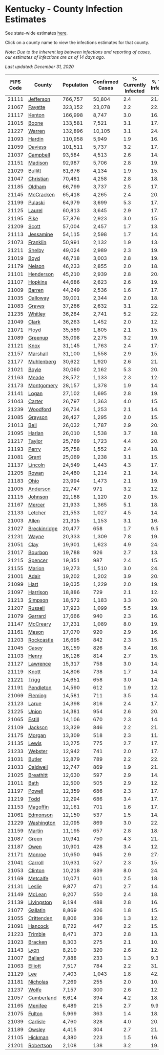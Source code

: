 # Kentucky - County Infection Estimates

See state-wide estimates [here](/infections/us-ky).

Click on a county name to view the infections estimates for that county.

*Note: Due to the inherent lag between infections and reporting of cases, our estimates of infections are as of 14 days ago.*

*Last updated: December 31, 2020*

|   FIPS Code |                       County |   Population |   Confirmed Cases |   % Currently Infected |   % Total Infected |
|-------------|------------------------------|--------------|-------------------|------------------------|--------------------|
|       21111 |       [Jefferson](jefferson) |      766,757 |            50,804 |                    2.4 |               21.0 |
|       21067 |           [Fayette](fayette) |      323,152 |            23,078 |                    2.2 |               22.1 |
|       21117 |             [Kenton](kenton) |      166,998 |             8,747 |                    3.0 |               16.5 |
|       21015 |               [Boone](boone) |      133,581 |             7,521 |                    3.1 |               17.6 |
|       21227 |             [Warren](warren) |      132,896 |            10,105 |                    3.1 |               24.4 |
|       21093 |             [Hardin](hardin) |      110,958 |             5,949 |                    1.9 |               16.2 |
|       21059 |           [Daviess](daviess) |      101,511 |             5,737 |                    3.2 |               17.8 |
|       21037 |         [Campbell](campbell) |       93,584 |             4,513 |                    2.6 |               14.9 |
|       21151 |           [Madison](madison) |       92,987 |             5,706 |                    2.8 |               19.1 |
|       21029 |           [Bullitt](bullitt) |       81,676 |             4,134 |                    1.9 |               15.5 |
|       21047 |       [Christian](christian) |       70,461 |             4,258 |                    2.8 |               18.5 |
|       21185 |             [Oldham](oldham) |       66,799 |             3,737 |                    2.5 |               17.2 |
|       21145 |       [McCracken](mccracken) |       65,418 |             4,265 |                    2.4 |               20.1 |
|       21199 |           [Pulaski](pulaski) |       64,979 |             3,699 |                    5.3 |               17.5 |
|       21125 |             [Laurel](laurel) |       60,813 |             3,645 |                    2.9 |               17.9 |
|       21195 |                 [Pike](pike) |       57,876 |             2,923 |                    3.0 |               15.0 |
|       21209 |               [Scott](scott) |       57,004 |             2,457 |                    1.7 |               13.5 |
|       21113 |       [Jessamine](jessamine) |       54,115 |             2,598 |                    1.7 |               14.9 |
|       21073 |         [Franklin](franklin) |       50,991 |             2,132 |                    1.9 |               13.0 |
|       21211 |             [Shelby](shelby) |       49,024 |             2,989 |                    2.3 |               19.3 |
|       21019 |                 [Boyd](boyd) |       46,718 |             3,003 |                    2.8 |               19.4 |
|       21179 |             [Nelson](nelson) |       46,233 |             2,855 |                    2.0 |               18.7 |
|       21101 |       [Henderson](henderson) |       45,210 |             2,939 |                    2.8 |               20.0 |
|       21107 |           [Hopkins](hopkins) |       44,686 |             2,623 |                    2.6 |               19.2 |
|       21009 |             [Barren](barren) |       44,249 |             2,536 |                    1.6 |               17.7 |
|       21035 |         [Calloway](calloway) |       39,001 |             2,344 |                    2.0 |               18.6 |
|       21083 |             [Graves](graves) |       37,266 |             2,632 |                    3.1 |               22.6 |
|       21235 |           [Whitley](whitley) |       36,264 |             2,741 |                    5.2 |               22.6 |
|       21049 |               [Clark](clark) |       36,263 |             1,452 |                    2.0 |               12.5 |
|       21071 |               [Floyd](floyd) |       35,589 |             1,805 |                    2.1 |               15.2 |
|       21089 |           [Greenup](greenup) |       35,098 |             2,275 |                    3.2 |               19.3 |
|       21121 |                 [Knox](knox) |       31,145 |             1,763 |                    2.4 |               17.0 |
|       21157 |         [Marshall](marshall) |       31,100 |             1,558 |                    2.9 |               15.1 |
|       21177 |     [Muhlenberg](muhlenberg) |       30,622 |             1,920 |                    2.6 |               21.9 |
|       21021 |               [Boyle](boyle) |       30,060 |             2,162 |                    5.3 |               20.8 |
|       21163 |               [Meade](meade) |       28,572 |             1,133 |                    2.3 |               12.0 |
|       21173 |     [Montgomery](montgomery) |       28,157 |             1,378 |                    1.9 |               14.9 |
|       21141 |               [Logan](logan) |       27,102 |             1,695 |                    2.8 |               19.5 |
|       21043 |             [Carter](carter) |       26,797 |             1,363 |                    4.0 |               15.5 |
|       21239 |         [Woodford](woodford) |       26,734 |             1,253 |                    2.1 |               14.5 |
|       21085 |           [Grayson](grayson) |       26,427 |             1,295 |                    2.0 |               15.6 |
|       21013 |                 [Bell](bell) |       26,032 |             1,787 |                    2.9 |               20.9 |
|       21095 |             [Harlan](harlan) |       26,010 |             1,538 |                    3.7 |               18.1 |
|       21217 |             [Taylor](taylor) |       25,769 |             1,723 |                    4.4 |               20.5 |
|       21193 |               [Perry](perry) |       25,758 |             1,552 |                    2.4 |               18.5 |
|       21081 |               [Grant](grant) |       25,069 |             1,238 |                    3.1 |               15.3 |
|       21137 |           [Lincoln](lincoln) |       24,549 |             1,443 |                    4.3 |               17.9 |
|       21205 |               [Rowan](rowan) |       24,460 |             1,214 |                    2.1 |               14.8 |
|       21183 |                 [Ohio](ohio) |       23,994 |             1,473 |                    2.1 |               19.7 |
|       21005 |         [Anderson](anderson) |       22,747 |               971 |                    3.2 |               12.9 |
|       21115 |           [Johnson](johnson) |       22,188 |             1,120 |                    2.0 |               15.4 |
|       21167 |             [Mercer](mercer) |       21,933 |             1,365 |                    5.1 |               18.8 |
|       21133 |           [Letcher](letcher) |       21,553 |             1,027 |                    4.5 |               14.3 |
|       21003 |               [Allen](allen) |       21,315 |             1,153 |                    3.1 |               16.4 |
|       21027 | [Breckinridge](breckinridge) |       20,477 |               658 |                    1.7 |                9.5 |
|       21231 |               [Wayne](wayne) |       20,333 |             1,309 |                    7.8 |               19.4 |
|       21051 |                 [Clay](clay) |       19,901 |             1,623 |                    4.9 |               24.0 |
|       21017 |           [Bourbon](bourbon) |       19,788 |               926 |                    2.7 |               13.7 |
|       21215 |           [Spencer](spencer) |       19,351 |               987 |                    2.4 |               15.9 |
|       21155 |             [Marion](marion) |       19,273 |             1,510 |                    3.0 |               24.4 |
|       21001 |               [Adair](adair) |       19,202 |             1,202 |                    3.9 |               20.9 |
|       21099 |                 [Hart](hart) |       19,035 |             1,229 |                    2.0 |               19.9 |
|       21097 |         [Harrison](harrison) |       18,886 |               729 |                    2.1 |               12.6 |
|       21213 |           [Simpson](simpson) |       18,572 |             1,183 |                    3.3 |               20.0 |
|       21207 |           [Russell](russell) |       17,923 |             1,099 |                    5.5 |               19.4 |
|       21079 |           [Garrard](garrard) |       17,666 |               940 |                    2.3 |               16.3 |
|       21147 |         [McCreary](mccreary) |       17,231 |             1,089 |                    8.0 |               19.5 |
|       21161 |               [Mason](mason) |       17,070 |               920 |                    2.9 |               16.1 |
|       21203 |     [Rockcastle](rockcastle) |       16,695 |               842 |                    2.3 |               15.4 |
|       21045 |               [Casey](casey) |       16,159 |               826 |                    3.4 |               16.3 |
|       21103 |               [Henry](henry) |       16,126 |               814 |                    2.7 |               15.5 |
|       21127 |         [Lawrence](lawrence) |       15,317 |               758 |                    3.0 |               14.0 |
|       21119 |               [Knott](knott) |       14,806 |               738 |                    1.7 |               14.9 |
|       21221 |               [Trigg](trigg) |       14,651 |               658 |                    3.0 |               14.0 |
|       21191 |       [Pendleton](pendleton) |       14,590 |               612 |                    1.9 |               12.8 |
|       21069 |           [Fleming](fleming) |       14,581 |               711 |                    3.5 |               14.4 |
|       21123 |               [Larue](larue) |       14,398 |               816 |                    2.4 |               17.3 |
|       21225 |               [Union](union) |       14,381 |               954 |                    2.6 |               20.2 |
|       21065 |             [Estill](estill) |       14,106 |               670 |                    2.3 |               14.1 |
|       21109 |           [Jackson](jackson) |       13,329 |               846 |                    2.2 |               21.2 |
|       21175 |             [Morgan](morgan) |       13,309 |               518 |                    2.3 |               11.9 |
|       21135 |               [Lewis](lewis) |       13,275 |               775 |                    2.7 |               17.8 |
|       21233 |           [Webster](webster) |       12,942 |               741 |                    2.0 |               17.6 |
|       21031 |             [Butler](butler) |       12,879 |               789 |                    2.2 |               22.7 |
|       21033 |         [Caldwell](caldwell) |       12,747 |               869 |                    1.9 |               21.2 |
|       21025 |       [Breathitt](breathitt) |       12,630 |               597 |                    2.9 |               14.1 |
|       21011 |                 [Bath](bath) |       12,500 |               505 |                    2.9 |               12.5 |
|       21197 |             [Powell](powell) |       12,359 |               686 |                    2.3 |               17.0 |
|       21219 |                 [Todd](todd) |       12,294 |               686 |                    3.4 |               17.2 |
|       21153 |         [Magoffin](magoffin) |       12,161 |               701 |                    1.6 |               17.7 |
|       21061 |         [Edmonson](edmonson) |       12,150 |               537 |                    1.5 |               14.2 |
|       21229 |     [Washington](washington) |       12,095 |               869 |                    3.0 |               22.1 |
|       21159 |             [Martin](martin) |       11,195 |               657 |                    2.8 |               18.0 |
|       21087 |               [Green](green) |       10,941 |               750 |                    4.3 |               21.4 |
|       21187 |                 [Owen](owen) |       10,901 |               428 |                    3.4 |               12.2 |
|       21171 |             [Monroe](monroe) |       10,650 |               945 |                    2.9 |               27.0 |
|       21041 |           [Carroll](carroll) |       10,631 |               527 |                    2.3 |               15.6 |
|       21053 |           [Clinton](clinton) |       10,218 |               839 |                    8.0 |               24.2 |
|       21169 |         [Metcalfe](metcalfe) |       10,071 |               601 |                    2.5 |               18.0 |
|       21131 |             [Leslie](leslie) |        9,877 |               471 |                    2.7 |               14.4 |
|       21149 |             [McLean](mclean) |        9,207 |               550 |                    2.4 |               18.5 |
|       21139 |     [Livingston](livingston) |        9,194 |               488 |                    2.8 |               16.5 |
|       21077 |         [Gallatin](gallatin) |        8,869 |               426 |                    1.8 |               15.0 |
|       21055 |     [Crittenden](crittenden) |        8,806 |               336 |                    1.3 |               12.1 |
|       21091 |           [Hancock](hancock) |        8,722 |               447 |                    2.2 |               15.3 |
|       21223 |           [Trimble](trimble) |        8,471 |               373 |                    2.8 |               13.8 |
|       21023 |           [Bracken](bracken) |        8,303 |               275 |                    2.1 |               10.7 |
|       21143 |                 [Lyon](lyon) |        8,210 |               320 |                    2.6 |               12.6 |
|       21007 |           [Ballard](ballard) |        7,888 |               233 |                    1.3 |                9.3 |
|       21063 |           [Elliott](elliott) |        7,517 |               784 |                    2.2 |               31.5 |
|       21129 |                   [Lee](lee) |        7,403 |             1,043 |                    1.8 |               42.5 |
|       21181 |         [Nicholas](nicholas) |        7,269 |               255 |                    2.0 |               10.6 |
|       21237 |               [Wolfe](wolfe) |        7,157 |               300 |                    2.6 |               12.7 |
|       21057 |     [Cumberland](cumberland) |        6,614 |               394 |                    4.2 |               18.7 |
|       21165 |           [Menifee](menifee) |        6,489 |               215 |                    2.7 |                9.9 |
|       21075 |             [Fulton](fulton) |        5,969 |               363 |                    1.4 |               18.9 |
|       21039 |         [Carlisle](carlisle) |        4,760 |               328 |                    4.0 |               20.5 |
|       21189 |             [Owsley](owsley) |        4,415 |               304 |                    2.7 |               21.5 |
|       21105 |           [Hickman](hickman) |        4,380 |               223 |                    1.5 |               16.7 |
|       21201 |       [Robertson](robertson) |        2,108 |               138 |                    3.2 |               19.4 |